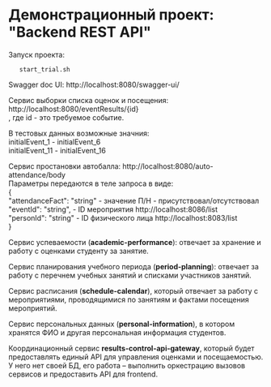Демонстрационный проект: "Backend REST API"
==============================

Запуск проекта:<br/>

       start_trial.sh

Swagger doc UI:  http://localhost:8080/swagger-ui/

Сервис выборки списка оценок и посещения: http://localhost:8080/eventResults/{id}
<br/>
, где id - это требуемое событие.

В тестовых данных возможные значния:<br/>
   initialEvent_1 - initialEvent_6<br/>
   initialEvent_11 - initialEvent_16<br/>


Сервис простановки автобалла: http://localhost:8080/auto-attendance/body<br/>
Параметры передаются в теле запроса в виде:<br/>
{<br/>
  "attendanceFact": "string" - значение П/Н - присутствовал/отсутствовал<br/>
  "eventId": "string",       - ID мероприятия http://localhost:8086/list<br/>
  "personId": "string"       - ID физического лица http://localhost:8083/list<br/>
}<br/>



Сервис успеваемости (**academic-performance**): отвечает за хранение и работу с оценками студенту за занятие.<br/>

Сервис планирования учебного периода (**period-planning**): отвечает за работу с перечнем учебных занятий и списками участников занятий.<br/>

Сервис расписания (**schedule-calendar**), который отвечает за работу с мероприятиями, проводящимися по занятиям и фактами посещения мероприятий.<br/>

Сервис персональных данных (**personal-information**), в котором хранятся ФИО и другая персональная информация студентов.<br/>

Координационный сервис **results-control-api-gateway**, который будет предоставлять единый API для управления оценками и посещаемостью. У него нет своей БД, его работа – выполнить оркестрацию вызовов сервисов и предоставить API для frontend.<br/>

